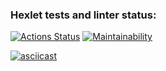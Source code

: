 ### Hexlet tests and linter status:
[![Actions Status](https://github.com/GulshatNigma/php-project-48/workflows/hexlet-check/badge.svg)](https://github.com/GulshatNigma/php-project-48/actions)
[![Maintainability](https://api.codeclimate.com/v1/badges/a328485cbd025259bd66/maintainability)](https://codeclimate.com/github/GulshatNigma/php-project-48/maintainability)

[![asciicast](https://asciinema.org/a/i7fz1OSIHsjbJ5p6LJrrGYOeF.svg)](https://asciinema.org/a/i7fz1OSIHsjbJ5p6LJrrGYOeF)